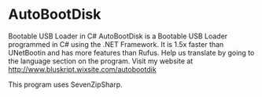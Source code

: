 # AutoBootDisk
Bootable USB Loader in C#
AutoBootDisk is a Bootable USB Loader programmed in C# using the .NET Framework. It is 1.5x faster than UNetBootin and has more features
than Rufus. Help us translate by going to the language section on the program. Visit my website at http://www.bluskript.wixsite.com/autobootdik

This program uses SevenZipSharp.
